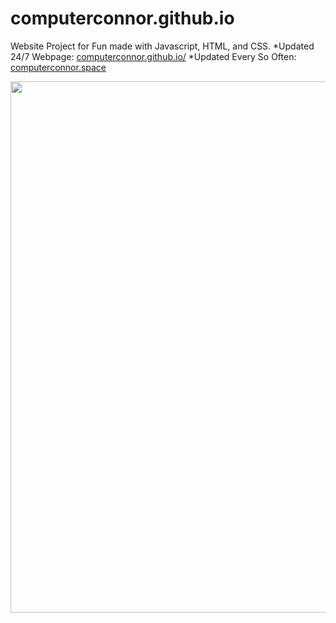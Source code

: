 # computerconnor.github.io
Website Project for Fun made with Javascript, HTML, and CSS.
*Updated 24/7 Webpage: [computerconnor.github.io/](https://computerconnor.github.io/)
*Updated Every So Often: [computerconnor.space](computerconnor.space)

<p align="center">
  <img src="https://github.com/ComputerConnor/Website-Progess/blob/master/assets/images/Capture.PNG" width="850"/>
</p>
